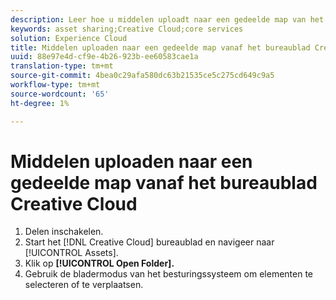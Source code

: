 ```yaml
---
description: Leer hoe u middelen uploadt naar een gedeelde map van het bureaublad van de Creative Cloud naar de Experience Cloud.
keywords: asset sharing;Creative Cloud;core services
solution: Experience Cloud
title: Middelen uploaden naar een gedeelde map vanaf het bureaublad Creative Cloud | Adobe Experience Cloud
uuid: 88e97e4d-cf9e-4b26-923b-ee60583cae1a
translation-type: tm+mt
source-git-commit: 4bea0c29afa580dc63b21535ce5c275cd649c9a5
workflow-type: tm+mt
source-wordcount: '65'
ht-degree: 1%

---
```



# Middelen uploaden naar een gedeelde map vanaf het bureaublad Creative Cloud

1. Delen inschakelen.
1. Start het [!DNL Creative Cloud] bureaublad en navigeer naar [!UICONTROL Assets].
1. Klik op **[!UICONTROL Open Folder].**
1. Gebruik de bladermodus van het besturingssysteem om elementen te selecteren of te verplaatsen.
